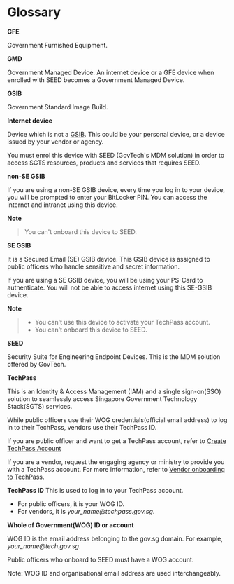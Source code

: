# Glossary

<!--
Guidelines for anybody adding a new entry to this page.

To add a new word:
 1. Place it in the alphabetical order.
 2. Enclose it by
 <a id="word-in-lower-case">

 **word**

 </a>

 3. Include a line space before and after the word.
 -->

<a id="gfe">

**GFE**

</a>
Government Furnished Equipment.

<a id="gmd">

**GMD**

</a>

Government Managed Device. An internet device or a GFE device when enrolled with SEED becomes a Government Managed Device.

<a id="gsib">

**GSIB**

</a>

Government Standard Image Build.


<a id="internet-device">

**Internet device**

</a>


Device which is not a [GSIB](#gsib). This could be your personal device, or a device issued by your vendor or agency.

You must enrol this device with SEED (GovTech's MDM solution) in order to access SGTS resources, products and services that requires SEED.

**non-SE GSIB**

If you are using a non-SE GSIB device, every time you log in to your device, you will be prompted to enter your BitLocker PIN. You can access the internet and intranet using this device.

**Note**<br>
> You can't onboard this device to SEED.

**SE GSIB**

It is a Secured Email (SE) GSIB device. This GSIB device is assigned to public officers who handle sensitive and secret information.

If you are using a SE GSIB device, you will be using your PS-Card to authenticate. You will not be able to access internet using this SE-GSIB device.

**Note**<br>
>- You can't use this device to activate your TechPass account.
>- You can't onboard this device to SEED.

**SEED**

Security Suite for Engineering Endpoint Devices. This is the MDM solution offered by GovTech.

**TechPass**

This is an Identity & Access Management (IAM) and  a single sign-on(SSO) solution to seamlessly access Singapore Government Technology Stack(SGTS) services.

While public officers use their WOG credentials(official email address) to log in to their TechPass, vendors use their TechPass ID.

If you are public officer and want to get a TechPass account, refer to [Create TechPass Account](https://docs.developer.tech.gov.sg/docs/techpass-user-guide/onboard-public-officers-using-non-se-machines)

If you are a vendor, request the engaging agency or ministry to provide you with a TechPass account. For more information, refer to [Vendor onboarding to TechPass](https://docs.developer.tech.gov.sg/docs/techpass-user-guide/onboard-vendors-to-techpass).

**TechPass ID**
This is used to log in to your TechPass account.

- For public officers, it is your WOG ID.
- For vendors, it is *your_name<span>@</span>techpass.gov.sg*.

**Whole of Government(WOG) ID or account**

WOG ID is the email address belonging to the gov.sg domain. For example, *your_name<span>@</span>tech.gov.sg*.

Public officers who onboard to SEED must have a WOG account. 

Note: WOG ID and organisational email address are used interchangeably.